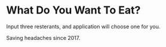 # What Do You Want To Eat?

Input three resterants, and application will choose one for you. 

Saving headaches since 2017.
